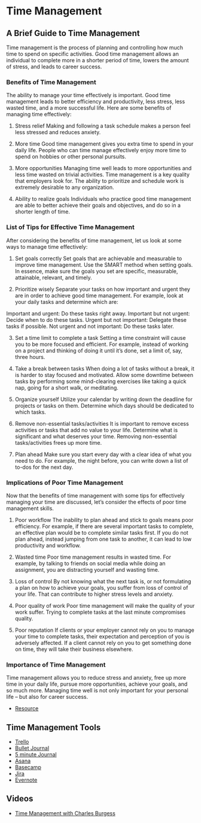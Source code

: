 # Time Management

## A Brief Guide to Time Management

Time management is the process of planning and controlling how much time to spend on specific activities. Good time management allows an individual to complete more in a shorter period of time, lowers the amount of stress, and leads to career success.

### Benefits of Time Management

The ability to manage your time effectively is important. Good time management leads to better efficiency and productivity, less stress, less wasted time, and a more successful life. Here are some benefits of managing time effectively:

1.  Stress relief
    Making and following a task schedule makes a person feel less stressed and reduces anxiety.

2.  More time
    Good time management gives you extra time to spend in your daily life. People who can time manage effectively enjoy more time to spend on hobbies or other personal pursuits.

3.  More opportunities
    Managing time well leads to more opportunities and less time wasted on trivial activities. Time management is a key quality that employers look for. The ability to prioritize and schedule work is extremely desirable to any organization.

4.  Ability to realize goals
    Individuals who practice good time management are able to better achieve their goals and objectives, and do so in a shorter length of time.

### List of Tips for Effective Time Management

After considering the benefits of time management, let us look at some ways to manage time effectively:

1.  Set goals correctly
    Set goals that are achievable and measurable to improve time management. Use the SMART method when setting goals. In essence, make sure the goals you set are specific, measurable, attainable, relevant, and timely.

2.  Prioritize wisely
    Separate your tasks on how important and urgent they are in order to achieve good time management. For example, look at your daily tasks and determine which are:

Important and urgent: Do these tasks right away.
Important but not urgent: Decide when to do these tasks.
Urgent but not important: Delegate these tasks if possible.
Not urgent and not important: Do these tasks later.

3.  Set a time limit to complete a task
    Setting a time constraint will cause you to be more focused and efficient. For example, instead of working on a project and thinking of doing it until it’s done, set a limit of, say, three hours.

4.  Take a break between tasks
    When doing a lot of tasks without a break, it is harder to stay focused and motivated. Allow some downtime between tasks by performing some mind-clearing exercises like taking a quick nap, going for a short walk, or meditating.

5.  Organize yourself
    Utilize your calendar by writing down the deadline for projects or tasks on them. Determine which days should be dedicated to which tasks.

6.  Remove non-essential tasks/activities
    It is important to remove excess activities or tasks that add no value to your life. Determine what is significant and what deserves your time. Removing non-essential tasks/activities frees up more time.

7.  Plan ahead
    Make sure you start every day with a clear idea of what you need to do. For example, the night before, you can write down a list of to-dos for the next day.

### Implications of Poor Time Management

Now that the benefits of time management with some tips for effectively managing your time are discussed, let’s consider the effects of poor time management skills.

1.  Poor workflow
    The inability to plan ahead and stick to goals means poor efficiency. For example, if there are several important tasks to complete, an effective plan would be to complete similar tasks first. If you do not plan ahead, instead jumping from one task to another, it can lead to low productivity and workflow.

2.  Wasted time
    Poor time management results in wasted time. For example, by talking to friends on social media while doing an assignment, you are distracting yourself and wasting time.

3.  Loss of control
    By not knowing what the next task is, or not formulating a plan on how to achieve your goals, you suffer from loss of control of your life. That can contribute to higher stress levels and anxiety.

4.  Poor quality of work
    Poor time management will make the quality of your work suffer. Trying to complete tasks at the last minute compromises quality.

5.  Poor reputation
    If clients or your employer cannot rely on you to manage your time to complete tasks, their expectation and perception of you is adversely affected. If a client cannot rely on you to get something done on time, they will take their business elsewhere.

### Importance of Time Management

Time management allows you to reduce stress and anxiety, free up more time in your daily life, pursue more opportunities, achieve your goals, and so much more. Managing time well is not only important for your personal life – but also for career success.

- [Resource](https://corporatefinanceinstitute.com/resources/careers/soft-skills/time-management-list-tips/)

## Time Management Tools

- [Trello](https://trello.com/)
- [Bullet Journal](https://bulletjournal.com/)
- [5 minute Journal](https://www.intelligentchange.com/pages/five-minute-journal-app)
- [Asana](https://asana.com/)
- [Basecamp](https://basecamp.com/)
- [Jira](https://www.atlassian.com/software/jira)
- [Evernote](https://evernote.com/)

## Videos

- [Time Management with Charles Burgess](https://youtu.be/zxcwyWl_TZ8)
